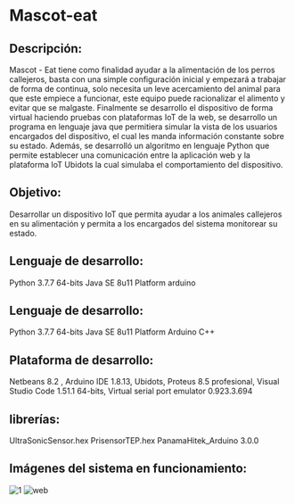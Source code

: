 # Mascot-eat
## Descripción:
Mascot - Eat tiene como finalidad ayudar a la alimentación de los perros callejeros, basta con una simple configuración inicial y empezará a trabajar de forma de continua, solo necesita un leve acercamiento del animal para que este empiece a funcionar, este equipo puede racionalizar el alimento y evitar que se malgaste. Finalmente se desarrollo el dispositivo de forma virtual haciendo pruebas con plataformas IoT de la web, se desarrollo un programa en lenguaje java que permitiera simular la vista de los usuarios encargados del dispositivo, el cual les manda información constante sobre su estado. Además, se desarrolló un algoritmo en lenguaje Python que permite establecer una comunicación entre la aplicación web y la plataforma IoT Ubidots la cual simulaba el comportamiento del dispositivo. 
## Objetivo:
Desarrollar un dispositivo IoT que permita ayudar a los animales callejeros en su alimentación y permita a los encargados del sistema monitorear su estado.
## Lenguaje de desarrollo:
Python 3.7.7 64-bits
Java SE 8u11 Platform
arduino
## Lenguaje de desarrollo:
Python 3.7.7 64-bits
Java SE 8u11 Platform
Arduino C++
## Plataforma de desarrollo: 
Netbeans 8.2 , Arduino IDE 1.8.13, Ubidots, Proteus 8.5 profesional, Visual Studio Code 1.51.1 64-bits, Virtual serial port emulator 0.923.3.694
## librerías:
UltraSonicSensor.hex
PrisensorTEP.hex
PanamaHitek_Arduino 3.0.0
## Imágenes del sistema en funcionamiento: 

![1](https://user-images.githubusercontent.com/48070038/111035696-8b24de80-83e9-11eb-85f6-c7ad50fc0dfb.png)
![web](https://user-images.githubusercontent.com/48070038/111037458-0ab6ab80-83f2-11eb-98fc-2654ec5c79d3.JPG)
